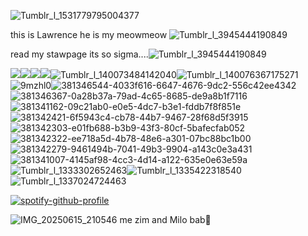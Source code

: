 ![Tumblr_l_1531779795004377](https://github.com/user-attachments/assets/a6d13aed-a1e2-4862-ba80-a9ed3b2f2b66)

this is Lawrence he is my meowmeow ![Tumblr_l_3945444190849](https://github.com/user-attachments/assets/fc9a2441-eae6-44ef-9f5a-3d7a3dd43205)

read my stawpage its so sigma....![Tumblr_l_3945444190849](https://github.com/user-attachments/assets/1320545c-df7e-46ac-9e36-928338656a50)

<img src="https://64.media.tumblr.com/08797497024acf83f75e2d67adf2656a/d8d274a7faa6c944-51/s250x400/429551bd761c0ded992bb15f2e07a5d0d12287e6.gifv"/><img src="https://64.media.tumblr.com/2d77962baa0ae426da28637580c91445/d8d274a7faa6c944-55/s250x400/b42d1e3d3b988dfe17fc707ff69b12ce4e70820c.gifv"/><img src="https://64.media.tumblr.com/a8c2010ffd13397de9b8bd0f7da580d2/d8d274a7faa6c944-a9/s250x400/371e161ca57c038002ea42eb0432ef7efc4a39fc.gifv"/><img src="https://64.media.tumblr.com/08db42b3bf5606202d356f8c03e0cf83/d8d274a7faa6c944-26/s250x400/08711da57602c891df8f6eda33dec73c77db90a7.gifv"/>![Tumblr_l_140073484142040](https://github.com/user-attachments/assets/f6edb667-db7f-48fb-b4ae-7f95daf9ce0c)![Tumblr_l_140076367175271](https://github.com/user-attachments/assets/a72395bf-ce3c-413c-815e-936005aa2b82)![9mzhl0](https://github.com/user-attachments/assets/748a245c-33e5-40ee-a05c-01ca9f864f82)![381346544-4033f616-6647-4676-9dc2-556c42ee4342](https://github.com/user-attachments/assets/d76326a1-753a-447e-b09a-00803cf7c114)![381346367-0a28b37a-79ad-4c65-8685-de9a8b1f7116](https://github.com/user-attachments/assets/d3f172ff-f2cf-4eaf-aa91-593b9ac63b5e)![381341162-09c21ab0-e0e5-4dc7-b3e1-fddb7f8f851e](https://github.com/user-attachments/assets/0002cf27-25e3-4ebd-b91d-7a05ea501a9b)![381342421-6f5943c4-cb78-44b7-9467-28f68d5f3915](https://github.com/user-attachments/assets/42a90e0d-3d72-45b1-8352-5542a116d27f)![381342303-e01fb688-b3b9-43f3-80cf-5bafecfab052](https://github.com/user-attachments/assets/b886f562-311b-45b0-8ea7-c5d6e593e9e5)![381342322-ee718a5d-4b78-48e6-a301-07bc88bc1b00](https://github.com/user-attachments/assets/57227847-147c-4c0d-98d7-e75b42905a41)![381342279-9461494b-7041-49b3-9904-a143c0e3a431](https://github.com/user-attachments/assets/fd9ee8c6-dff1-4769-b1e0-fc9c87bda2e2)![381341007-4145af98-4cc3-4d14-a122-635e0e63e59a](https://github.com/user-attachments/assets/0d88ee77-0d04-4579-ae23-7e8d31e308f8)![Tumblr_l_1333302652463](https://github.com/user-attachments/assets/66fe31a2-ca06-44bd-a819-7d00d664df69)![Tumblr_l_1335422318540](https://github.com/user-attachments/assets/df69874c-eabe-44de-98f8-322205c4b945)![Tumblr_l_1337024724463](https://github.com/user-attachments/assets/d7c91892-7d5e-4053-8196-f4fbf8d6a8a7)























[![spotify-github-profile](https://spotify-github-profile.kittinanx.com/api/view?uid=31ttasktkcqm77utnjzmghbubs7q&cover_image=true&theme=default&show_offline=false&background_color=121212&interchange=false)](https://github.com/kittinan/spotify-github-profile)



![IMG_20250615_210546](https://github.com/user-attachments/assets/a3e5ffca-b2b3-4e75-815f-628e4043477f)
me zim and Milo bab💞
